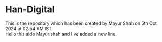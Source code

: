 # Han-Digital
This is the repository which has been created by Mayur Shah on 5th Oct 2024 at 02:54 AM IST. <br>
Hello this side Mayur shah and I've added a new line.
